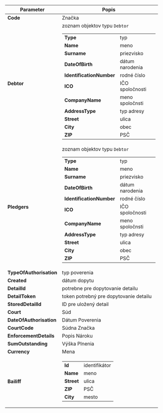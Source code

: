 | Parameter | Popis |
| ----------- | ----------- |
| **Code** | Značka |
| **Debtor** | zoznam objektov typu `Debtor` <table><tr><td>**Type**</td><td>typ</td></tr><tr><td>**Name**</td><td>meno</td></tr><tr><td>**Surname**</td><td>priezvisko</td></tr><tr><td>**DateOfBirth**</td><td>dátum narodenia</td></tr><tr><td>**IdentificationNumber**</td><td>rodné číslo</td></tr><tr><td>**ICO**</td><td>IČO spoločnosti</td></tr><tr><td>**CompanyName**</td><td>meno spoločnsti</td></tr><tr><td>**AddressType**</td><td>typ adresy</td></tr><tr><td>**Street**</td><td>ulica</td></tr><tr><td>**City**</td><td>obec</td></tr><tr><td>**ZIP**</td><td>PSČ</td></tr></table> |
| **Pledgers** | zoznam objektov typu `Debtor`<table><tr><td>**Type**</td><td>typ</td></tr><tr><td>**Name**</td><td>meno</td></tr><tr><td>**Surname**</td><td>priezvisko</td></tr><tr><td>**DateOfBirth**</td><td>dátum narodenia</td></tr><tr><td>**IdentificationNumber**</td><td>rodné číslo</td></tr><tr><td>**ICO**</td><td>IČO spoločnosti</td></tr><tr><td>**CompanyName**</td><td>meno spoločnsti</td></tr><tr><td>**AddressType**</td><td>typ adresy</td></tr><tr><td>**Street**</td><td>ulica</td></tr><tr><td>**City**</td><td>obec</td></tr><tr><td>**ZIP**</td><td>PSČ</td></tr></table> |
| **TypeOfAuthorisation** | typ poverenia |
| **Created** | dátum dopytu |
| **DetailId** | potrebne pre dopytovanie detailu  |
| **DetailToken** | token potrebný pre dopytovanie detailu |
| **StoredDetailId** | ID pre uložený detail  |
| **Court** |  Súd |
| **DateOfAuthorisation** | Dátum Poverenia |
| **CourtCode** | Súdna Značka |
| **EnforcementDetails** | Popis Nároku  |
| **SumOutstanding** | Výška Plnenia |
| **Currency** | Mena  |
| **Bailiff** | <table><tr><td>**Id**</td><td>identifikátor</td></tr><tr><td>**Name**</td><td>meno</td></tr><tr><td>**Street**</td><td>ulica</td></tr><tr><td>**ZIP**</td><td>PSČ</td></tr><tr><td>**City**</td><td>mesto</td></tr></table> |